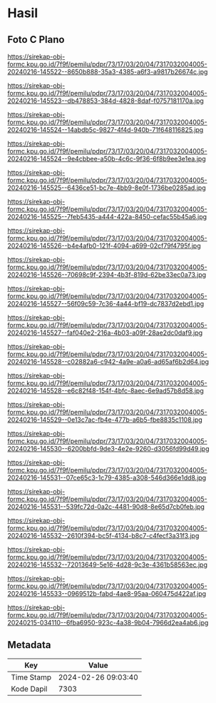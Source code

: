 # Hasil

## Foto C Plano

https://sirekap-obj-formc.kpu.go.id/7f9f/pemilu/pdpr/73/17/03/20/04/7317032004005-20240216-145522--8650b888-35a3-4385-a6f3-a9817b26674c.jpg

https://sirekap-obj-formc.kpu.go.id/7f9f/pemilu/pdpr/73/17/03/20/04/7317032004005-20240216-145523--db478853-384d-4828-8daf-f0757181170a.jpg

https://sirekap-obj-formc.kpu.go.id/7f9f/pemilu/pdpr/73/17/03/20/04/7317032004005-20240216-145524--14abdb5c-9827-4f4d-940b-71f648116825.jpg

https://sirekap-obj-formc.kpu.go.id/7f9f/pemilu/pdpr/73/17/03/20/04/7317032004005-20240216-145524--9e4cbbee-a50b-4c6c-9f36-6f8b9ee3e1ea.jpg

https://sirekap-obj-formc.kpu.go.id/7f9f/pemilu/pdpr/73/17/03/20/04/7317032004005-20240216-145525--6436ce51-bc7e-4bb9-8e0f-1736be0285ad.jpg

https://sirekap-obj-formc.kpu.go.id/7f9f/pemilu/pdpr/73/17/03/20/04/7317032004005-20240216-145525--7feb5435-a444-422a-8450-cefac55b45a6.jpg

https://sirekap-obj-formc.kpu.go.id/7f9f/pemilu/pdpr/73/17/03/20/04/7317032004005-20240216-145526--b4e4afb0-121f-4094-a699-02cf79f4795f.jpg

https://sirekap-obj-formc.kpu.go.id/7f9f/pemilu/pdpr/73/17/03/20/04/7317032004005-20240216-145526--70698c9f-2394-4b3f-819d-62be33ec0a73.jpg

https://sirekap-obj-formc.kpu.go.id/7f9f/pemilu/pdpr/73/17/03/20/04/7317032004005-20240216-145527--56f09c59-7c36-4a44-bf19-dc7837d2ebd1.jpg

https://sirekap-obj-formc.kpu.go.id/7f9f/pemilu/pdpr/73/17/03/20/04/7317032004005-20240216-145527--faf040e2-216a-4b03-a09f-28ae2dc0daf9.jpg

https://sirekap-obj-formc.kpu.go.id/7f9f/pemilu/pdpr/73/17/03/20/04/7317032004005-20240216-145528--c02882a6-c942-4a9e-a0a6-ad65af6b2d64.jpg

https://sirekap-obj-formc.kpu.go.id/7f9f/pemilu/pdpr/73/17/03/20/04/7317032004005-20240216-145528--e6c82f48-154f-4bfc-8aec-6e9ad57b8d58.jpg

https://sirekap-obj-formc.kpu.go.id/7f9f/pemilu/pdpr/73/17/03/20/04/7317032004005-20240216-145529--0e13c7ac-fb4e-477b-a6b5-fbe8835c1108.jpg

https://sirekap-obj-formc.kpu.go.id/7f9f/pemilu/pdpr/73/17/03/20/04/7317032004005-20240216-145530--6200bbfd-9de3-4e2e-9260-d3056fd99d49.jpg

https://sirekap-obj-formc.kpu.go.id/7f9f/pemilu/pdpr/73/17/03/20/04/7317032004005-20240216-145531--07ce65c3-1c79-4385-a308-546d366e1dd8.jpg

https://sirekap-obj-formc.kpu.go.id/7f9f/pemilu/pdpr/73/17/03/20/04/7317032004005-20240216-145531--539fc72d-0a2c-4481-90d8-8e65d7cb0feb.jpg

https://sirekap-obj-formc.kpu.go.id/7f9f/pemilu/pdpr/73/17/03/20/04/7317032004005-20240216-145532--2610f394-bc5f-4134-b8c7-c4fecf3a31f3.jpg

https://sirekap-obj-formc.kpu.go.id/7f9f/pemilu/pdpr/73/17/03/20/04/7317032004005-20240216-145532--72013649-5e16-4d28-9c3e-4361b58563ec.jpg

https://sirekap-obj-formc.kpu.go.id/7f9f/pemilu/pdpr/73/17/03/20/04/7317032004005-20240216-145533--0969512b-fabd-4ae8-95aa-060475d422af.jpg

https://sirekap-obj-formc.kpu.go.id/7f9f/pemilu/pdpr/73/17/03/20/04/7317032004005-20240215-034110--6fba6950-923c-4a38-9b04-7966d2ea4ab6.jpg


## Metadata

| Key        | Value               |
| ---------- | ------------------- |
| Time Stamp | 2024-02-26 09:03:40 |
| Kode Dapil | 7303                |



